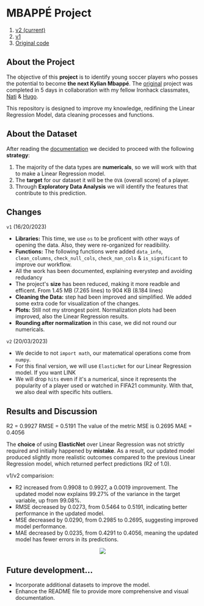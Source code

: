 # MBAPPÉ Project
1. [v2 (current)](https://github.com/isi-mube/iron-labs/blob/main/project-mbappe/project-mbapp%C3%A9.ipynb)
2. [v1](https://github.com/isi-mube/iron-labs/tree/main/project-mbappe)
3. [Original code](https://github.com/isi-mube/data_mid_bootcamp_project_FIFA_MoneyBall)

## About the Project
The objective of this **project** is to identify young soccer players who posses the potential to become **the next Kylian Mbappé**. The [original](https://github.com/isi-mube/data_mid_bootcamp_project_FIFA_MoneyBall) project was completed in 5 days in collaboration with my fellow Ironhack classmates, [Nati](https://github.com/natnaelfe) & [Hugo](https://github.com/HugoIronhack).

This repository is designed to improve my knowledge, redifining the Linear Regression Model, data cleaning processes and functions.

## About the Dataset
After reading the [documentation](https://www.kaggle.com/datasets/ekrembayar/fifa-21-complete-player-dataset?select=fifa21_male2.csv) we decided to proceed with the following **strategy**:

1. The majority of the data types are **numericals**, so we will work with that to make a Linear Regression model.
2. The **target** for our dataset it will be the `OVA` (overall score) of a player.
3. Through **Exploratory Data Analysis** we will identify the features that contribute to this prediction.

## Changes
`v1` (16/20/2023)
* **Libraries:** This time, we use `os` to be proficent with other ways of opening the data. Also, they were re-organized for readibility.
* **Functions:** The following functions were added `data_info`, `clean_columns`, `check_null_cols`, `check_nan_cols` & `is_significant` to improve our workflow.
* All the work has been documented, explaining everystep and avoiding redudancy
* The project's **size** has been reduced, making it more readble and efficent. From 1.45 MB (7.265 lines) to 904 KB (8.184 lines)
* **Cleaning the Data:** step had been improved and simplified. We added some extra code for visualization of the changes.
* **Plots:** Still not my strongest point. Normalization plots had been improved, also the Linear Regression results.
* **Rounding after normalization** in this case, we did not round our numericals.

`v2` (20/03/2023)
* We decide to not `import math`, our matematical operations come from `numpy`.
* For this final version, we will use `ElasticNet` for our Linear Regression model. If you want LINK
* We will drop `hits` even if it's a numerical, since it represents the popularity of a player used or watched in FIFA21 community. With that, we also deal with specific hits outliers.

## Results and Discussion
R2 =  0.9927
RMSE =  0.5191
The value of the metric MSE is  0.2695
MAE =  0.4056

The **choice** of using **ElasticNet** over Linear Regression was not strictly required and initially happened by **mistake**. As a result, our updated model produced slightly more realistic outcomes compared to the previous Linear Regression model, which returned perfect predictions (R2 of 1.0).

v1/v2 comparision:
* R2 increased from 0.9908 to 0.9927, a 0.0019 improvement. The updated model now explains 99.27% of the variance in the target variable, up from 99.08%.
* RMSE decreased by 0.0273, from 0.5464 to 0.5191, indicating better performance in the updated model.
* MSE decreased by 0.0290, from 0.2985 to 0.2695, suggesting improved model performance.
* MAE decreased by 0.0235, from 0.4291 to 0.4056, meaning the updated model has fewer errors in its predictions.

<p align="center">
  <img src="https://i.ibb.co/4MWRKCs/226477449-8d283183-59e7-4352-b190-18b88a88d889.png"/>
</p>

## Future development...
* Incorporate additional datasets to improve the model.
* Enhance the README file to provide more comprehensive and visual documentation.
